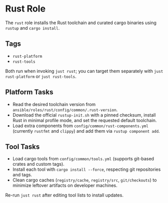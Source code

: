 # Rust Role

The `rust` role installs the Rust toolchain and curated cargo binaries using `rustup` and `cargo install`.

## Tags
- `rust-platform`
- `rust-tools`

Both run when invoking `just rust`; you can target them separately with `just rust-platform` or `just rust-tools`.

## Platform Tasks
- Read the desired toolchain version from `ansible/roles/rust/config/common/.rust-version`.
- Download the official `rustup-init.sh` with a pinned checksum, install Rust in minimal profile mode, and set the requested default toolchain.
- Load extra components from `config/common/rust-components.yml` (currently `rustfmt` and `clippy`) and add them via `rustup component add`.

## Tool Tasks
- Load cargo tools from `config/common/tools.yml` (supports git-based crates and custom tags).
- Install each tool with `cargo install --force`, respecting git repositories and tags.
- Clean cargo caches (`registry/cache`, `registry/src`, `git/checkouts`) to minimize leftover artifacts on developer machines.

Re-run `just rust` after editing tool lists to install updates.
